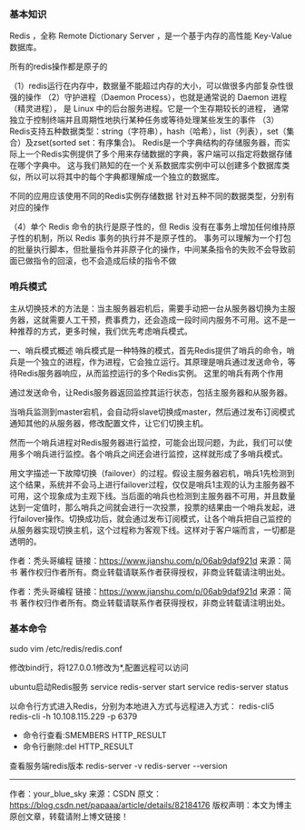 ### 基本知识

Redis ，全称 Remote Dictionary Server ，是一个基于内存的高性能 Key-Value 数据库。

所有的redis操作都是原子的


（1）redis运行在内存中，数据量不能超过内存的大小，可以做很多内部复杂性很强的操作
（2）守护进程（Daemon Process），也就是通常说的 Daemon 进程（精灵进程），
是 Linux 中的后台服务进程。它是一个生存期较长的进程，
通常独立于控制终端并且周期性地执行某种任务或等待处理某些发生的事件
（3）Redis支持五种数据类型：string（字符串），hash（哈希），list（列表），set（集合）及zset(sorted set：有序集合)。
Redis是一个字典结构的存储服务器，而实际上一个Redis实例提供了多个用来存储数据的字典，客户端可以指定将数据存储在哪个字典中。
这与我们熟知的在一个关系数据库实例中可以创建多个数据库类似，所以可以将其中的每个字典都理解成一个独立的数据库。

不同的应用应该使用不同的Redis实例存储数据
针对五种不同的数据类型，分别有对应的操作

（4）单个 Redis 命令的执行是原子性的，但 Redis 没有在事务上增加任何维持原子性的机制，所以 Redis 事务的执行并不是原子性的。
事务可以理解为一个打包的批量执行脚本，但批量指令并非原子化的操作，中间某条指令的失败不会导致前面已做指令的回滚，也不会造成后续的指令不做


### 哨兵模式
主从切换技术的方法是：当主服务器宕机后，需要手动把一台从服务器切换为主服务器，这就需要人工干预，费事费力，还会造成一段时间内服务不可用。这不是一种推荐的方式，更多时候，我们优先考虑哨兵模式。

一、哨兵模式概述
哨兵模式是一种特殊的模式，首先Redis提供了哨兵的命令，哨兵是一个独立的进程，作为进程，它会独立运行。其原理是哨兵通过发送命令，等待Redis服务器响应，从而监控运行的多个Redis实例。
这里的哨兵有两个作用

通过发送命令，让Redis服务器返回监控其运行状态，包括主服务器和从服务器。

当哨兵监测到master宕机，会自动将slave切换成master，然后通过发布订阅模式通知其他的从服务器，修改配置文件，让它们切换主机。

然而一个哨兵进程对Redis服务器进行监控，可能会出现问题，为此，我们可以使用多个哨兵进行监控。各个哨兵之间还会进行监控，这样就形成了多哨兵模式。

用文字描述一下故障切换（failover）的过程。假设主服务器宕机，哨兵1先检测到这个结果，系统并不会马上进行failover过程，仅仅是哨兵1主观的认为主服务器不可用，这个现象成为主观下线。当后面的哨兵也检测到主服务器不可用，并且数量达到一定值时，那么哨兵之间就会进行一次投票，投票的结果由一个哨兵发起，进行failover操作。切换成功后，就会通过发布订阅模式，让各个哨兵把自己监控的从服务器实现切换主机，这个过程称为客观下线。这样对于客户端而言，一切都是透明的。

作者：秃头哥编程
链接：https://www.jianshu.com/p/06ab9daf921d
来源：简书
著作权归作者所有。商业转载请联系作者获得授权，非商业转载请注明出处。

作者：秃头哥编程
链接：https://www.jianshu.com/p/06ab9daf921d
来源：简书
著作权归作者所有。商业转载请联系作者获得授权，非商业转载请注明出处。



### 基本命令

sudo vim /etc/redis/redis.conf

修改bind行，将127.0.0.1修改为*,配置远程可以访问

ubuntu启动Redis服务
service redis-server start
service redis-server status

以命令行方式进入Redis，分别为本地进入方式与远程进入方式：
redis-cli5
redis-cli -h 10.108.115.229 -p 6379

- 命令行查看:SMEMBERS HTTP_RESULT
- 命令行删除:del HTTP_RESULT

查看服务端redis版本
redis-server -v
redis-server --version


---------------------
作者：your_blue_sky
来源：CSDN
原文：https://blog.csdn.net/papaaa/article/details/82184176
版权声明：本文为博主原创文章，转载请附上博文链接！
